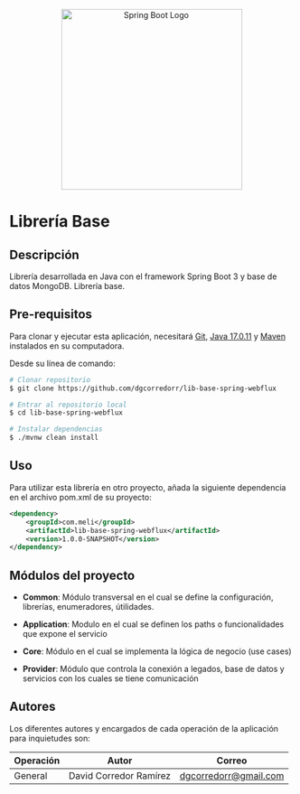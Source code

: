 <p align="center">
  <a href="https://spring.io/projects/spring-boot" target="blank"><img src="https://upload.wikimedia.org/wikipedia/commons/thumb/4/44/Spring_Framework_Logo_2018.svg/2560px-Spring_Framework_Logo_2018.svg.png" width="320" alt="Spring Boot Logo" /></a>
</p>

# **Librería Base**

## **Descripción**
Librería desarrollada en Java con el framework Spring Boot 3 y base de datos MongoDB. Librería base.

## **Pre-requisitos**
Para clonar y ejecutar esta aplicación, necesitará [Git](https://git-scm.com), [Java 17.0.11](https://www.oracle.com/java/technologies/javase/jdk17-archive-downloads.html) y [Maven](https://maven.apache.org/download.cgi) instalados en su computadora. 

Desde su línea de comando:

```bash
# Clonar repositorio
$ git clone https://github.com/dgcorredorr/lib-base-spring-webflux

# Entrar al repositorio local
$ cd lib-base-spring-webflux

# Instalar dependencias
$ ./mvnw clean install
```

## **Uso**
Para utilizar esta librería en otro proyecto, añada la siguiente dependencia en el archivo pom.xml de su proyecto:

```xml
<dependency>
    <groupId>com.meli</groupId>
    <artifactId>lib-base-spring-webflux</artifactId>
    <version>1.0.0-SNAPSHOT</version>
</dependency>
```

## **Módulos del proyecto**

- **Common**:
  Módulo transversal en el cual se define la configuración, librerías, enumeradores, útilidades.

- **Application**:
  Modulo en el cual se definen los paths o funcionalidades que expone el servicio

- **Core**:
  Módulo en el cual se implementa la lógica de negocio (use cases)

- **Provider**:
  Módulo que controla la conexión a legados, base de datos y servicios con los cuales se tiene comunicación

## **Autores**
Los diferentes autores y encargados de cada operación de la aplicación para inquietudes son:

| Operación             | Autor                  | Correo                    |
| --------------------- |------------------------|---------------------------|
| General               | David Corredor Ramírez | dgcorredorr@gmail.com |